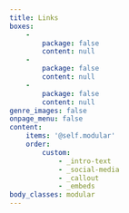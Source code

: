 ```yaml
---
title: Links
boxes:
    -
        package: false
        content: null
    -
        package: false
        content: null
    -
        package: false
        content: null
genre_images: false
onpage_menu: false
content:
    items: '@self.modular'
    order:
        custom:
            - _intro-text
            - _social-media
            - _callout
            - _embeds
body_classes: modular
---
```


